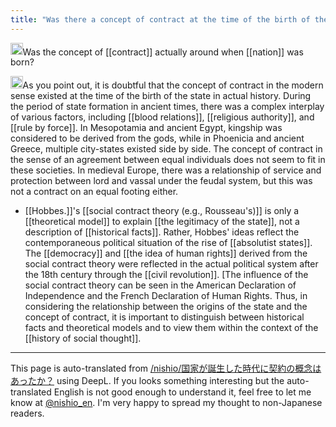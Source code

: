 ```yaml
---
title: "Was there a concept of contract at the time of the birth of the state?"
---
```


<img src='https://scrapbox.io/api/pages/nishio-en/nishio/icon' alt='nishio.icon' height="19.5"/>Was the concept of [[contract]] actually around when [[nation]] was born?

<img src='https://scrapbox.io/api/pages/nishio-en/claude/icon' alt='claude.icon' height="19.5"/>As you point out, it is doubtful that the concept of contract in the modern sense existed at the time of the birth of the state in actual history.
During the period of state formation in ancient times, there was a complex interplay of various factors, including [[blood relations]], [[religious authority]], and [[rule by force]]. In Mesopotamia and ancient Egypt, kingship was considered to be derived from the gods, while in Phoenicia and ancient Greece, multiple city-states existed side by side. The concept of contract in the sense of an agreement between equal individuals does not seem to fit in these societies.
In medieval Europe, there was a relationship of service and protection between lord and vassal under the feudal system, but this was not a contract on an equal footing either.
- [[Hobbes.]]'s [[social contract theory (e.g., Rousseau's)]] is only a [[theoretical model]] to explain [[the legitimacy of the state]], not a description of [[historical facts]]. Rather, Hobbes' ideas reflect the contemporaneous political situation of the rise of [[absolutist states]].
The [[democracy]] and [[the idea of human rights]] derived from the social contract theory were reflected in the actual political system after the 18th century through the [[civil revolution]]. [The influence of the social contract theory can be seen in the American Declaration of Independence and the French Declaration of Human Rights.
Thus, in considering the relationship between the origins of the state and the concept of contract, it is important to distinguish between historical facts and theoretical models and to view them within the context of the [[history of social thought]].

---
This page is auto-translated from [/nishio/国家が誕生した時代に契約の概念はあったか？](https://scrapbox.io/nishio/国家が誕生した時代に契約の概念はあったか？) using DeepL. If you looks something interesting but the auto-translated English is not good enough to understand it, feel free to let me know at [@nishio_en](https://twitter.com/nishio_en). I'm very happy to spread my thought to non-Japanese readers.